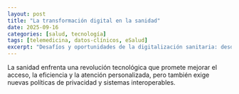 ```yaml
---
layout: post
title: "La transformación digital en la sanidad"
date: 2025-09-16
categories: [salud, tecnología]
tags: [telemedicina, datos-clínicos, eSalud]
excerpt: "Desafíos y oportunidades de la digitalización sanitaria: desde la telemedicina hasta la gestión de datos clínicos."
---
```


La sanidad enfrenta una revolución tecnológica que promete mejorar el acceso, la eficiencia y la atención personalizada, pero también exige nuevas políticas de privacidad y sistemas interoperables.

<!-- Desarrollo del artículo -->
